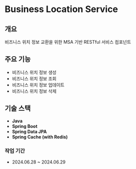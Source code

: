 # Business Location Service

## 개요
비즈니스 위치 정보 교환을 위한 MSA 기반 RESTful 서비스 컴포넌트

## 주요 기능
- 비즈니스 위치 정보 생성
- 비즈니스 위치 정보 조회
- 비즈니스 위치 정보 업데이트
- 비즈니스 위치 정보 삭제

## 기술 스택
- **Java**
- **Spring Boot**
- **Spring Data JPA**
- **Spring Cache (with Redis)**

### 작업 기간
- 2024.06.28 ~ 2024.06.29